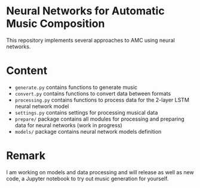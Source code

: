 # Neural Networks for Automatic Music Composition #
This repository implements several approaches to AMC using neural networks.

# Content #
  * `generate.py` contains functions to generate music
  * `convert.py` contains functions to convert data between formats
  * `processing.py` contains functions to process data for the 2-layer LSTM neural network model
  * `settings.py` contains settings for processing musical data
  * `prepare/` package contains all modules for processing and preparing data for neural networks (work in progress)
  * `models/` package contains neural network models definition

# Remark #
I am working on models and data processing and will release as well as new code, a Jupyter notebook to try out music generation for yourself.

